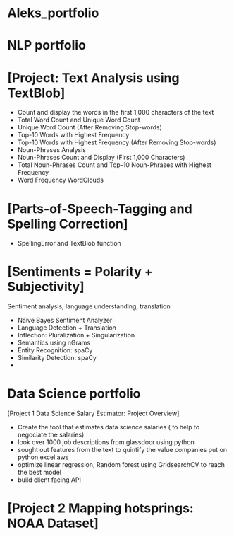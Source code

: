 # Aleks_portfolio

# NLP portfolio

# [Project: Text Analysis using TextBlob]
- Count and display the words in the first 1,000 characters of the text
- Total Word Count and Unique Word Count
- Unique Word Count (After Removing Stop-words)
- Top-10 Words with Highest Frequency
- Top-10 Words with Highest Frequency (After Removing Stop-words)
- Noun-Phrases Analysis
- Noun-Phrases Count and Display (First 1,000 Characters)
- Total Noun-Phrases Count and Top-10 Noun-Phrases with Highest Frequency
- Word Frequency WordClouds 
  
# [Parts-of-Speech-Tagging and Spelling Correction]
- SpellingError and TextBlob function
# [Sentiments = Polarity + Subjectivity]
Sentiment analysis, language understanding, translation
- Naïve Bayes Sentiment Analyzer
- Language Detection + Translation
- Inflection: Pluralization + Singularization
- Semantics using nGrams
- Entity Recognition: spaCy
- Similarity Detection: spaCy
- 

# Data Science portfolio
[Project 1 Data Science Salary Estimator: Project Overview] 
- Create the tool that estimates data science salaries ( to help to negociate the salaries)
- look over 1000 job descriptions  from glassdoor using python
- sought out features from the text to quintify the value companies put on python excel aws
- optimize linear regression, Random forest using GridsearchCV to reach the best model
- build client facing API


# [Project 2 Mapping hotsprings: NOAA Dataset]

[](https://github.com/aleszcz/Aleks_portfolio/blob/main/Image/Hot%20springs%20Mapping.jpg)
[](https://github.com/aleszcz/Aleks_portfolio/blob/main/Image/Hot%20springs%20Mapping.png)
